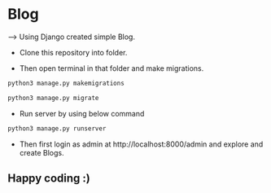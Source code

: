 # Blog

--> Using Django created simple Blog.

- Clone this repository into folder.

- Then open terminal in that folder and make migrations.

```bash
python3 manage.py makemigrations
```

```bash
python3 manage.py migrate
```

- Run server by using below command

```bash
python3 manage.py runserver
```

- Then first login as admin at  http://localhost:8000/admin  and explore and create Blogs.

## Happy coding :)
